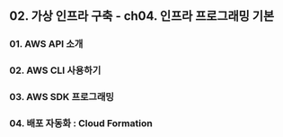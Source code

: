 ## 02. 가상 인프라 구축 - ch04. 인프라 프로그래밍 기본


### 01. AWS API 소개
### 02. AWS CLI 사용하기
### 03. AWS SDK 프로그래밍
### 04. 배포 자동화 : Cloud Formation